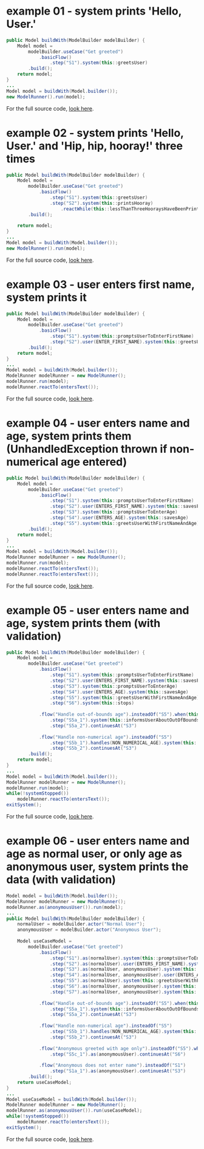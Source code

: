 # example 01 - system prints 'Hello, User.'
``` java		
public Model buildWith(ModelBuilder modelBuilder) {
	Model model = 
		modelBuilder.useCase("Get greeted")
			.basicFlow()
				.step("S1").system(this::greetsUser)
		.build();
	return model;
}
...
Model model = buildWith(Model.builder());
new ModelRunner().run(model);
```
For the full source code, [look here](https://github.com/bertilmuth/requirementsascode/blob/master/requirementsascodeexamples/helloworld/src/main/java/helloworld/HelloWorld01.java).

# example 02 - system prints 'Hello, User.' and 'Hip, hip, hooray!' three times
``` java		
public Model buildWith(ModelBuilder modelBuilder) {
	Model model = 
		modelBuilder.useCase("Get greeted")
			.basicFlow()
				.step("S1").system(this::greetsUser)
				.step("S2").system(this::printsHooray)
					.reactWhile(this::lessThanThreeHooraysHaveBeenPrinted)
		.build();
	
	return model;
}
...
Model model = buildWith(Model.builder());
new ModelRunner().run(model);
```
For the full source code, [look here](https://github.com/bertilmuth/requirementsascode/blob/master/requirementsascodeexamples/helloworld/src/main/java/helloworld/HelloWorld02.java).


# example 03 - user enters first name, system prints it
``` java
public Model buildWith(ModelBuilder modelBuilder) {
	Model model = 
		modelBuilder.useCase("Get greeted")
			.basicFlow()
				.step("S1").system(this::promptsUserToEnterFirstName)
				.step("S2").user(ENTER_FIRST_NAME).system(this::greetsUserWithFirstName)
		.build();
	return model;
}
...
Model model = buildWith(Model.builder());
ModelRunner modelRunner = new ModelRunner();
modelRunner.run(model);
modelRunner.reactTo(entersText());
```
For the full source code, [look here](https://github.com/bertilmuth/requirementsascode/blob/master/requirementsascodeexamples/helloworld/src/main/java/helloworld/HelloWorld03.java).

# example 04 - user enters name and age, system prints them (UnhandledException thrown if non-numerical age entered)
``` java
public Model buildWith(ModelBuilder modelBuilder) {
	Model model = 
		modelBuilder.useCase("Get greeted")
			.basicFlow()
				.step("S1").system(this::promptsUserToEnterFirstName)
				.step("S2").user(ENTERS_FIRST_NAME).system(this::savesFirstName)
				.step("S3").system(this::promptsUserToEnterAge)
				.step("S4").user(ENTERS_AGE).system(this::savesAge)
				.step("S5").system(this::greetsUserWithFirstNameAndAge)
		.build();
	return model;
}
...
Model model = buildWith(Model.builder());
ModelRunner modelRunner = new ModelRunner();
modelRunner.run(model);
modelRunner.reactTo(entersText());
modelRunner.reactTo(entersText());	
```
For the full source code, [look here](https://github.com/bertilmuth/requirementsascode/blob/master/requirementsascodeexamples/helloworld/src/main/java/helloworld/HelloWorld04.java).

# example 05 - user enters name and age, system prints them (with validation)
``` java
public Model buildWith(ModelBuilder modelBuilder) {
	Model model = 
		modelBuilder.useCase("Get greeted")
			.basicFlow()
				.step("S1").system(this::promptsUserToEnterFirstName)
				.step("S2").user(ENTERS_FIRST_NAME).system(this::savesFirstName)
				.step("S3").system(this::promptsUserToEnterAge)
				.step("S4").user(ENTERS_AGE).system(this::savesAge)
				.step("S5").system(this::greetsUserWithFirstNameAndAge)
				.step("S6").system(this::stops)
					
			.flow("Handle out-of-bounds age").insteadOf("S5").when(this::ageIsOutOfBounds)
				.step("S5a_1").system(this::informsUserAboutOutOfBoundsAge)
				.step("S5a_2").continuesAt("S3")
					
			.flow("Handle non-numerical age").insteadOf("S5")
				.step("S5b_1").handles(NON_NUMERICAL_AGE).system(this::informsUserAboutNonNumericalAge)
				.step("S5b_2").continuesAt("S3")
		.build();
	return model;
}	
...
Model model = buildWith(Model.builder());
ModelRunner modelRunner = new ModelRunner();
modelRunner.run(model);			
while(!systemStopped())
	modelRunner.reactTo(entersText());	
exitSystem();	
```
For the full source code, [look here](https://github.com/bertilmuth/requirementsascode/blob/master/requirementsascodeexamples/helloworld/src/main/java/helloworld/HelloWorld05.java).

# example 06 - user enters name and age as normal user, or only age as anonymous user, system prints the data (with validation)
``` java
Model model = buildWith(Model.builder());
ModelRunner modelRunner = new ModelRunner();
modelRunner.as(anonymousUser()).run(model); 
...
public Model buildWith(ModelBuilder modelBuilder) {
	normalUser = modelBuilder.actor("Normal User");
	anonymousUser = modelBuilder.actor("Anonymous User");
			
	Model useCaseModel = 
		modelBuilder.useCase("Get greeted")
			.basicFlow()
				.step("S1").as(normalUser).system(this::promptsUserToEnterFirstName)
				.step("S2").as(normalUser).user(ENTERS_FIRST_NAME).system(this::savesFirstName)
				.step("S3").as(normalUser, anonymousUser).system(this::promptsUserToEnterAge)
				.step("S4").as(normalUser, anonymousUser).user(ENTERS_AGE).system(this::savesAge)
				.step("S5").as(normalUser).system(this::greetsUserWithFirstName)
				.step("S6").as(normalUser, anonymousUser).system(this::greetsUserWithAge)
				.step("S7").as(normalUser, anonymousUser).system(this::stops)
					
			.flow("Handle out-of-bounds age").insteadOf("S5").when(this::ageIsOutOfBounds)
				.step("S5a_1").system(this::informsUserAboutOutOfBoundsAge)
				.step("S5a_2").continuesAt("S3")
					
			.flow("Handle non-numerical age").insteadOf("S5")
				.step("S5b_1").handles(NON_NUMERICAL_AGE).system(this::informsUserAboutNonNumericalAge)
				.step("S5b_2").continuesAt("S3")
				
			.flow("Anonymous greeted with age only").insteadOf("S5").when(this::ageIsOk)
				.step("S5c_1").as(anonymousUser).continuesAt("S6")
				
			.flow("Anonymous does not enter name").insteadOf("S1")
				.step("S1a_1").as(anonymousUser).continuesAt("S3")
		.build();
	return useCaseModel;
}
...
Model useCaseModel = buildWith(Model.builder());
ModelRunner modelRunner = new ModelRunner();
modelRunner.as(anonymousUser()).run(useCaseModel);			
while(!systemStopped())
	modelRunner.reactTo(entersText());	
exitSystem();	
```
For the full source code, [look here](https://github.com/bertilmuth/requirementsascode/blob/master/requirementsascodeexamples/helloworld/src/main/java/helloworld/HelloWorld06.java).
